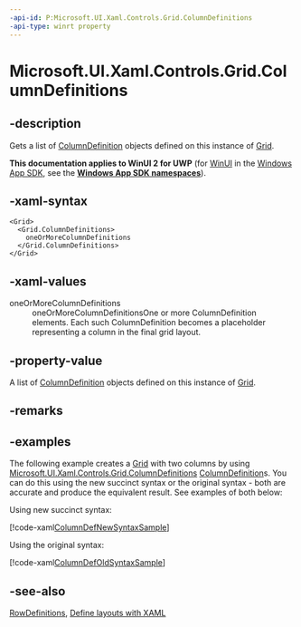 ```yaml
---
-api-id: P:Microsoft.UI.Xaml.Controls.Grid.ColumnDefinitions
-api-type: winrt property
---
```


<!-- Property syntax
public Windows.UI.Xaml.Controls.ColumnDefinitionCollection ColumnDefinitions { get; }
-->

# Microsoft.UI.Xaml.Controls.Grid.ColumnDefinitions

## -description

Gets a list of [ColumnDefinition](columndefinition.md) objects defined on this instance of [Grid](grid.md).

**This documentation applies to WinUI 2 for UWP** (for [WinUI](/windows/apps/winui/winui3/) in the [Windows App SDK](/windows/apps/windows-app-sdk/), see the **[Windows App SDK namespaces](/windows/windows-app-sdk/api/winrt/)**).

## -xaml-syntax

```xaml
<Grid>
  <Grid.ColumnDefinitions>
    oneOrMoreColumnDefinitions
  </Grid.ColumnDefinitions>
</Grid>
```

## -xaml-values
<dl><dt>oneOrMoreColumnDefinitions</dt><dd>oneOrMoreColumnDefinitionsOne or more ColumnDefinition elements. Each such ColumnDefinition becomes a placeholder representing a column in the final grid layout.</dd>
</dl>

## -property-value

A list of [ColumnDefinition](columndefinition.md) objects defined on this instance of [Grid](grid.md).

## -remarks

## -examples

The following example creates a [Grid](grid.md) with two columns by using [Microsoft.UI.Xaml.Controls.Grid.ColumnDefinitions](grid_columndefinitions.md) [ColumnDefinition](columndefinition.md)s. You can do this using the new succinct syntax or the original syntax - both are accurate and produce the equivalent result. See examples of both below:

Using new succinct syntax:

[!code-xaml[ColumnDefNewSyntaxSample](../microsoft.ui.xaml.controls/code/UpdatedGridSamples/MainPage.xaml#SnippetColumnDefNewSyntaxSample)]

Using the original syntax:

[!code-xaml[ColumnDefOldSyntaxSample](../microsoft.ui.xaml.controls/code/UpdatedGridSamples/MainPage.xaml#SnippetColumnDefOldSyntaxSample)]

## -see-also

[RowDefinitions](grid_rowdefinitions.md), [Define layouts with XAML](/windows/uwp/layout/layouts-with-xaml)
